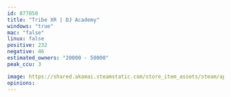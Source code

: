 ```yaml
---
id: 877850
title: "Tribe XR | DJ Academy"
windows: "true"
mac: "false"
linux: false
positive: 232
negative: 46
estimated_owners: "20000 - 50000"
peak_ccu: 3

image: https://shared.akamai.steamstatic.com/store_item_assets/steam/apps/877850/header.jpg?t=1714753667
opinions:
---
```

